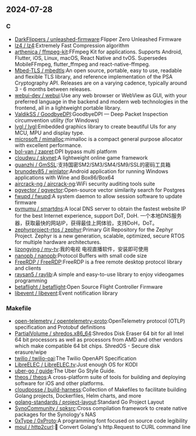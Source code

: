 ## 2024-07-28

### C

* [DarkFlippers / unleashed-firmware](https://github.com/DarkFlippers/unleashed-firmware):Flipper Zero Unleashed Firmware
* [lz4 / lz4](https://github.com/lz4/lz4):Extremely Fast Compression algorithm
* [arthenica / ffmpeg-kit](https://github.com/arthenica/ffmpeg-kit):FFmpeg Kit for applications. Supports Android, Flutter, iOS, Linux, macOS, React Native and tvOS. Supersedes MobileFFmpeg, flutter_ffmpeg and react-native-ffmpeg.
* [Mbed-TLS / mbedtls](https://github.com/Mbed-TLS/mbedtls):An open source, portable, easy to use, readable and flexible TLS library, and reference implementation of the PSA Cryptography API. Releases are on a varying cadence, typically around 3 - 6 months between releases.
* [webui-dev / webui](https://github.com/webui-dev/webui):Use any web browser or WebView as GUI, with your preferred language in the backend and modern web technologies in the frontend, all in a lightweight portable library.
* [ValdikSS / GoodbyeDPI](https://github.com/ValdikSS/GoodbyeDPI):GoodbyeDPI — Deep Packet Inspection circumvention utility (for Windows)
* [lvgl / lvgl](https://github.com/lvgl/lvgl):Embedded graphics library to create beautiful UIs for any MCU, MPU and display type.
* [microsoft / mimalloc](https://github.com/microsoft/mimalloc):mimalloc is a compact general purpose allocator with excellent performance.
* [bol-van / zapret](https://github.com/bol-van/zapret):DPI bypass multi platform
* [cloudwu / skynet](https://github.com/cloudwu/skynet):A lightweight online game framework
* [guanzhi / GmSSL](https://github.com/guanzhi/GmSSL):支持国密SM2/SM3/SM4/SM9/SSL的密码工具箱
* [brunodev85 / winlator](https://github.com/brunodev85/winlator):Android application for running Windows applications with Wine and Box86/Box64
* [aircrack-ng / aircrack-ng](https://github.com/aircrack-ng/aircrack-ng):WiFi security auditing tools suite
* [pgvector / pgvector](https://github.com/pgvector/pgvector):Open-source vector similarity search for Postgres
* [fwupd / fwupd](https://github.com/fwupd/fwupd):A system daemon to allow session software to update firmware
* [pymumu / smartdns](https://github.com/pymumu/smartdns):A local DNS server to obtain the fastest website IP for the best Internet experience, support DoT, DoH. 一个本地DNS服务器，获取最快的网站IP，获得最佳上网体验，支持DoH，DoT。
* [zephyrproject-rtos / zephyr](https://github.com/zephyrproject-rtos/zephyr):Primary Git Repository for the Zephyr Project. Zephyr is a new generation, scalable, optimized, secure RTOS for multiple hardware architectures.
* [lizongying / my-tv](https://github.com/lizongying/my-tv):我的电视 电视直播软件，安装即可使用
* [nanopb / nanopb](https://github.com/nanopb/nanopb):Protocol Buffers with small code size
* [FreeRDP / FreeRDP](https://github.com/FreeRDP/FreeRDP):FreeRDP is a free remote desktop protocol library and clients
* [raysan5 / raylib](https://github.com/raysan5/raylib):A simple and easy-to-use library to enjoy videogames programming
* [betaflight / betaflight](https://github.com/betaflight/betaflight):Open Source Flight Controller Firmware
* [libevent / libevent](https://github.com/libevent/libevent):Event notification library

### Makefile

* [open-telemetry / opentelemetry-proto](https://github.com/open-telemetry/opentelemetry-proto):OpenTelemetry protocol (OTLP) specification and Protobuf definitions
* [PartialVolume / shredos.x86_64](https://github.com/PartialVolume/shredos.x86_64):Shredos Disk Eraser 64 bit for all Intel 64 bit processors as well as processors from AMD and other vendors which make compatible 64 bit chips. ShredOS - Secure disk erasure/wipe
* [twilio / twilio-oai](https://github.com/twilio/twilio-oai):The Twilio OpenAPI Specification
* [LibreELEC / LibreELEC.tv](https://github.com/LibreELEC/LibreELEC.tv):Just enough OS for KODI
* [uber-go / guide](https://github.com/uber-go/guide):The Uber Go Style Guide.
* [theos / theos](https://github.com/theos/theos):A cross-platform suite of tools for building and deploying software for iOS and other platforms.
* [cloudposse / build-harness](https://github.com/cloudposse/build-harness):Collection of Makefiles to facilitate building Golang projects, Dockerfiles, Helm charts, and more
* [golang-standards / project-layout](https://github.com/golang-standards/project-layout):Standard Go Project Layout
* [SynoCommunity / spksrc](https://github.com/SynoCommunity/spksrc):Cross compilation framework to create native packages for the Synology's NAS
* [0xType / 0xProto](https://github.com/0xType/0xProto):A programming font focused on source code legibility
* [moul / http2curl](https://github.com/moul/http2curl):📐 Convert Golang's http.Request to CURL command line
